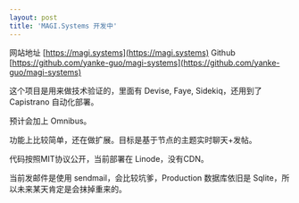 ```yaml
---
layout: post
title: 'MAGI.Systems 开发中'
---
```


网站地址 [https://magi.systems](https://magi.systems)
Github [https://github.com/yanke-guo/magi-systems](https://github.com/yanke-guo/magi-systems)

这个项目是用来做技术验证的，里面有 Devise, Faye, Sidekiq，还用到了 Capistrano 自动化部署。

预计会加上 Omnibus。

功能上比较简单，还在做扩展。目标是基于节点的主题实时聊天+发帖。

代码按照MIT协议公开，当前部署在 Linode，没有CDN。

当前发邮件是使用 sendmail，会比较坑爹，Production 数据库依旧是 Sqlite，所以未来某天肯定是会抹掉重来的。
